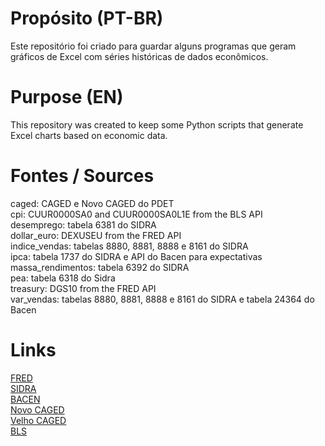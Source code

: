 # Propósito (PT-BR)

Este repositório foi criado para guardar alguns programas que geram gráficos de Excel com séries históricas de dados econômicos.

# Purpose (EN)

This repository was created to keep some Python scripts that generate Excel charts based on economic data.

# Fontes / Sources

caged: CAGED e Novo CAGED do PDET  
cpi: CUUR0000SA0 and CUUR0000SA0L1E from the BLS API  
desemprego: tabela 6381 do SIDRA  
dollar_euro: DEXUSEU from the FRED API  
indice_vendas: tabelas 8880, 8881, 8888 e 8161 do SIDRA   
ipca: tabela 1737 do SIDRA e API do Bacen para expectativas  
massa_rendimentos: tabela 6392 do SIDRA  
pea: tabela 6318 do Sidra  
treasury: DGS10 from the FRED API  
var_vendas: tabelas 8880, 8881, 8888 e 8161 do SIDRA e tabela 24364 do Bacen 

# Links

[FRED](https://fred.stlouisfed.org/docs/api/fred/)  
[SIDRA](https://servicodados.ibge.gov.br/api/docs/agregados?versao=3)  
[BACEN](https://dadosabertos.bcb.gov.br/dataset/expectativas-mercado/resource/d420a704-75a7-4f45-8f4b-0fca813c70f0)  
[Novo CAGED](http://pdet.mte.gov.br/novo-caged?view=default)  
[Velho CAGED](http://pdet.mte.gov.br/caged)  
[BLS](https://www.bls.gov/developers/home.htm)